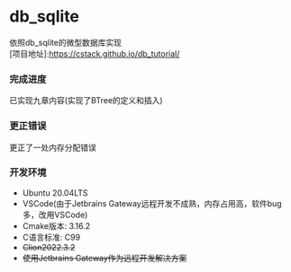 # db_sqlite
 依照db_sqlite的微型数据库实现   
 [项目地址]:https://cstack.github.io/db_tutorial/  

### 完成进度
 已实现九章内容(实现了BTree的定义和插入) 

### 更正错误
 更正了一处内存分配错误

### 开发环境 
 * Ubuntu 20.04LTS  
 * VSCode(由于Jetbrains Gateway远程开发不成熟，内存占用高，软件bug多，改用VSCode)
 * Cmake版本: 3.16.2
 * C语言标准: C99
 * ~~Clion2022.3.2~~
 * ~~使用Jetbrains Gateway作为远程开发解决方案~~


